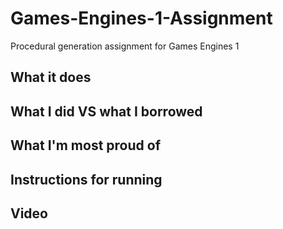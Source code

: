 # Games-Engines-1-Assignment
Procedural generation assignment for Games Engines 1

## What it does

## What I did VS what I borrowed

## What I'm most proud of

## Instructions for running

## Video